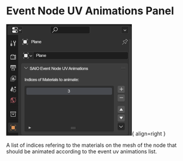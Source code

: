 # Event Node UV Animations Panel
![](../../img/ui_event_node_uv_animations.png){ align=right }

A list of indices refering to the materials on the mesh of the node that should be animated according to the event uv animations list.